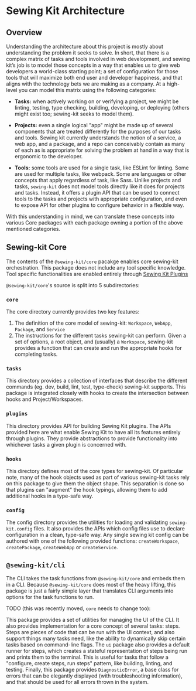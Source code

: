 # Sewing Kit Architecture

## Overview

Understanding the architecture about this project is mostly about understanding the problem it seeks to solve. In short, that there is a complex matrix of tasks and tools involved in web development, and sewing kit’s job is to model those concepts in a way that enables us to give web developers a world-class starting point; a set of configuration for those tools that will maximize both end user and developer happiness, and that aligns with the technology bets we are making as a company. At a high-level you can model this matrix using the following categories:

- **Tasks:** when actively working on or verifying a project, we might be linting, testing, type checking, building, developing, or deploying (others might exist too; sewing-kit seeks to model them).

- **Projects:** even a single logical "app" might be made up of several components that are treated differently for the purposes of our tasks and tools. Sewing kit currently understands the notion of a service, a web app, and a package, and a repo can conceivably contain as many of each as is appropriate for solving the problem at hand in a way that is ergonomic to the developer.

- **Tools:** some tools are used for a single task, like ESLint for linting. Some are used for multiple tasks, like webpack. Some are languages or other concepts that apply regardless of task, like Sass. Unlike projects and tasks, `sewing-kit` does not model tools directly like it does for projects and tasks. Instead, it offers a plugin API that can be used to connect tools to the tasks and projects with appropriate configuration, and even to expose API for other plugins to configure behavior in a flexible way.

With this understanding in mind, we can translate these concepts into various Core packages with each package owning a portion of the above mentioned categories.

## Sewing-kit Core

The contents of the `@sewing-kit/core` pacakge enables core sewing-kit orchestration. This package does not include any tool specific knowledge. Tool specific functionalities are enabled entirely through [Sewing Kit Plugins](./plugins.md)

`@sewing-kit/core`'s source is split into 5 subdirectories:

### `core`

The core directory currently provides two key features:

1. The definition of the core model of sewing-kit: `Workspace`, `WebApp`, `Package`, and `Service`
2. The instructions for the different tasks sewing-kit can perform. Given a set of options, a root object, and (usually) a `Workspace`, sewing-kit provides a function that can create and run the appropriate hooks for completing tasks.

### `tasks`

This directory provides a collection of interfaces that describe the different commands (eg. dev, build, lint, test, type-check) sewing-kit supports. This package is integrated closely with hooks to create the intersection between hooks and Project/Workspaces.

### `plugins`

This directory provides API for building Sewing Kit plugins. The APIs provided here are what enable Sewing Kit to have all its features entirely through plugins. They provide abstractions to provide functionality into whichever tasks a given plugin is concerned with.

### `hooks`

This directory defines most of the core types for sewing-kit. Of particular note, many of the hook objects used as part of various sewing-kit tasks rely on this package to give them the object shape. This separation is done so that plugins can "augment" the hook typings, allowing them to add additional hooks in a type-safe way.

### `config`

The config directory provides the utilities for loading and validating `sewing-kit.config` files. It also provides the APIs which config files use to declare configuration in a clean, type-safe way. Any single sewing kit config can be authored with one of the following provided functions: `createWorkspace`, `createPackage`, `createWebApp` or `createService`.

## `@sewing-kit/cli`

The CLI takes the task functions from `@sewing-kit/core` and embeds them in a CLI. Because `@sewing-kit/core` does most of the heavy lifting, this package is just a fairly simple layer that translates CLI arguments into options for the task functions to run.

TODO (this was recently moved, `core` needs to change too):

This package provides a set of utilities for managing the UI of the CLI. It also provides implementation for a core concept of several tasks: steps. Steps are pieces of code that can be run with the UI context, and also support things many tasks need, like the ability to dynamically skip certain tasks based on command-line flags. The `ui` package also provides a default runner for steps, which creates a stateful representation of steps being run and prints them to the terminal. This is useful for tasks that follow a "configure, create steps, run steps" pattern, like building, linting, and testing. Finally, this package provides `DiagnosticError`, a base class for errors that can be elegantly displayed (with troubleshooting information), and that should be used for all errors thrown in the system.
